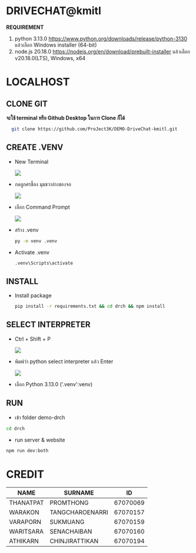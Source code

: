 # DRIVECHAT@kmitl

**REQUIREMENT**

  1. python 3.13.0 https://www.python.org/downloads/release/python-3130 แล้วเลือก Windows installer (64-bit)
  2. node.js 20.18.0 https://nodejs.org/en/download/prebuilt-installer แล้วเลือก v20.18.0(LTS), Windows, x64

# LOCALHOST

## CLONE GIT

**จะใช้ terminal หรือ Github Desktop ในการ Clone ก็ได้**

``` bash
  git clone https://github.com/ProJect3K/DEMO-DriveChat-kmitl.git
```

## CREATE .VENV

  - New Terminal

    ![](https://drive.google.com/uc?export=view&id=1gwGcJBp5f_Q9fQ0luyI69tcrecogdFR_)

  - กดลูกศรชี้ลง มุมขวาล่างของจอ

    ![](https://drive.google.com/uc?export=view&id=1B8eIcyHWJNJxQoNWKPMcW4pgO45LwGoE)

  - เลือก Command Prompt

    ![](https://drive.google.com/uc?export=view&id=1VflNrATWNsp8vaRnsAH2XxBQJqHTjuw1)

  - สร้าง .venv

    ``` bash
    py -m venv .venv
    ```

  - Activate .venv

    ``` bash
    .venv\Scripts\activate
    ```

## INSTALL

  - Install package

    ``` bash
    pip install -r requirements.txt && cd drch && npm install
    ```

## SELECT INTERPRETER

  - Ctrl + Shift + P

    ![](https://drive.google.com/uc?export=view&id=1uB3I4gi5m80Bfia36MAJUrMvB6AcxGHg)

  - พิมพ์ว่า python select interpreter แล้ว Enter

    ![](https://drive.google.com/uc?export=view&id=1ww6wB2unkBgW9OUZvmnFc8LgLmU8piaj)

  - เลือก Python 3.13.0 ('.venv':venv)

## RUN

  - เข้า folder demo-drch

  ``` bash
  cd drch
  ```

  - run server & website

  ``` bash
  npm run dev:both
  ```

# CREDIT
  | **NAME**  |  **SURNAME**    | **ID**   |
  |-----------|-----------------|----------|
  | THANATPAT | PROMTHONG       | 67070069 |
  | WARAKON   | TANGCHAROENARRI | 67070157 |
  | VARAPORN  | SUKMUANG        | 67070159 |
  | WARITSARA | SENACHAIBAN     | 67070160 |
  | ATHIKARN  | CHINJIRATTIKAN  | 67070194 |
